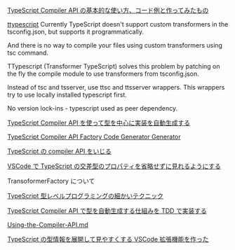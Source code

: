 [ TypeScript Compiler API の基本的な使い方、コード例と作ってみたもの ](https://katashin.info/2018/02/24/221)

[ttypescript](https://github.com/cevek/ttypescript#program)
Currently TypeScript doesn't support custom transformers in the tsconfig.json, but supports it programmatically.

And there is no way to compile your files using custom transformers using tsc command.

TTypescript (Transformer TypeScript) solves this problem by patching on the fly the compile module to use transformers from tsconfig.json.

Instead of tsc and tsserver, use ttsc and ttsserver wrappers. This wrappers try to use locally installed typescript first.

No version lock-ins - typescript used as peer dependency.

[ TypeScript Compiler API を使って型を中心に実装を自動生成する ](https://blog.nnn.dev/entry/2020/12/11/021008)

[ TypeScript Compiler API Factory Code Generator Generator ](https://github.com/dsherret/ts-factory-code-generator-generator)

[ TypeScript の compiler API をいじる ](https://akito0107.hatenablog.com/entry/2018/12/23/020323)

[ VSCode で TypeScript の交差型のプロパティを省略せずに見れるようにする](https://tech.mobilefactory.jp/entry/2021/12/02/000000)

TransoformerFactory について

[TypeScript 型レベルプログラミングの細かいテクニック](https://zenn.dev/suin/scraps/8828d6c915298c)

[TypeScript Compiler API で型を自動生成する仕組みを TDD で実装する](https://zenn.dev/panda_program/articles/typescript-compiler-api)

[Using-the-Compiler-API.md](https://github.com/microsoft/TypeScript-wiki/blob/main/Using-the-Compiler-API.md)

[TypeScript の型情報を展開して見やすくする VSCode 拡張機能を作った](https://zenn.dev/kimuson/articles/ts_type_expand)

[]()
[]()
[]()
[]()
[]()
[]()
[]()
[]()
[]()
[]()
[]()
[]()
[]()
[]()
[]()
